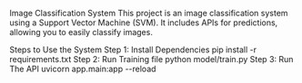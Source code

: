 Image Classification System
This project is an image classification system using a Support Vector Machine (SVM). It includes APIs for predictions, allowing you to easily classify images.

Steps to Use the System
Step 1: Install Dependencies
pip install -r requirements.txt
Step 2: Run Training file
python model/train.py
Step 3: Run The API
uvicorn app.main:app --reload
